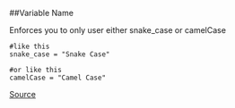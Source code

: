 ##Variable Name

Enforces you to only user either snake_case or camelCase


```
#like this
snake_case = "Snake Case"

#or like this
camelCase = "Camel Case"
```

[Source](http://www.rubydoc.info/gems/rubocop/RuboCop/Cop/Style/VariableName)
